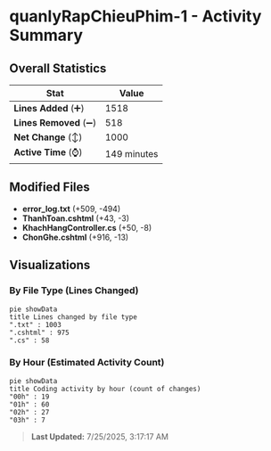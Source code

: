 # quanlyRapChieuPhim-1 - Activity Summary 

## Overall Statistics

| Stat                   | Value                                                             |
| ---------------------- | ----------------------------------------------------------------- |
| **Lines Added** (➕)   | 1518                                          |
| **Lines Removed** (➖) | 518                                        |
| **Net Change** (↕)    | 1000                |
| **Active Time** (⌚)   | 149 minutes |


## Modified Files
- **error_log.txt** (+509, -494)
- **ThanhToan.cshtml** (+43, -3)
- **KhachHangController.cs** (+50, -8)
- **ChonGhe.cshtml** (+916, -13)

## Visualizations

### By File Type (Lines Changed)

```mermaid
pie showData
title Lines changed by file type
".txt" : 1003
".cshtml" : 975
".cs" : 58
```

### By Hour (Estimated Activity Count)

```mermaid
pie showData
title Coding activity by hour (count of changes)
"00h" : 19
"01h" : 60
"02h" : 27
"03h" : 7
```


> **Last Updated:** 7/25/2025, 3:17:17 AM